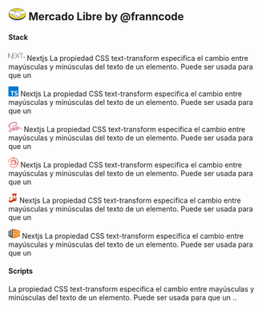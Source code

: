 ## <img src="./public/icons/logo.png" alt="Logo" height="24px" > Mercado Libre by @franncode

#### Stack

<img src="./public/images/stack/nextjs.svg" alt="Logo" height="20px" > Nextjs
La propiedad CSS text-transform especifica el cambio entre mayúsculas y minúsculas del texto de un elemento. Puede ser usada para que un

<img src="./public/images/stack/typescript.svg" alt="Logo" height="20px" > Nextjs
La propiedad CSS text-transform especifica el cambio entre mayúsculas y minúsculas del texto de un elemento. Puede ser usada para que un

<img src="./public/images/stack/sass.svg" alt="Logo" height="20px" > Nextjs
La propiedad CSS text-transform especifica el cambio entre mayúsculas y minúsculas del texto de un elemento. Puede ser usada para que un

<img src="./public/images/stack/postcss.svg" alt="Logo" height="20px" > Nextjs
La propiedad CSS text-transform especifica el cambio entre mayúsculas y minúsculas del texto de un elemento. Puede ser usada para que un

<img src="./public/images/stack/jest.svg" alt="Logo" height="20px" > Nextjs
La propiedad CSS text-transform especifica el cambio entre mayúsculas y minúsculas del texto de un elemento. Puede ser usada para que un

<img src="./public/images/stack/workbox.svg" alt="Logo" height="20px" > Nextjs
La propiedad CSS text-transform especifica el cambio entre mayúsculas y minúsculas del texto de un elemento. Puede ser usada para que un

#### Scripts
La propiedad CSS text-transform especifica el cambio entre mayúsculas y minúsculas del texto de un elemento. Puede ser usada para que un ..
